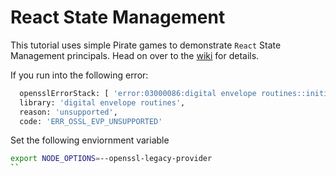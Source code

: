 # React State Management

This tutorial uses simple Pirate games to demonstrate `React` State Management
principals. Head on over to the
[wiki](https://github.com/dalealleshouse/raiding-react/wiki) for details.

If you run into the following error:
```bash
  opensslErrorStack: [ 'error:03000086:digital envelope routines::initialization error' ],
  library: 'digital envelope routines',
  reason: 'unsupported',
  code: 'ERR_OSSL_EVP_UNSUPPORTED'
```

Set the following enviornment variable
``` bash
export NODE_OPTIONS=--openssl-legacy-provider
``
